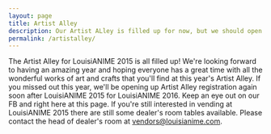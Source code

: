 ```yaml
---
layout: page
title: Artist Alley
description: Our Artist ALley is filled up for now, but we should open again soon after LouisiANIME 2015 for 2016.
permalink: /artistalley/
---
```


The Artist Alley for LouisiANIME 2015 is all filled up! We're looking forward to having an amazing year and hoping everyone has a great time with all the wonderful works of art and crafts that you'll find at this year's Artist Alley. If you missed out this year, we'll be opening up Artist Alley registration again soon after LouisiANIME 2015 for LouisiANIME 2016. Keep an eye out on our FB and right here at this page. If you're still interested in vending at LouisiANIME 2015 there are still some dealer's room tables available. Please contact the head of dealer's room at <a href="mailto:vendors@louisianime.com">vendors@louisianime.com</a>. 